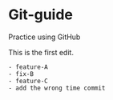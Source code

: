 # Git-guide
Practice using GitHub

This is the first edit.

    - feature-A
    - fix-B
    - feature-C
    - add the wrong time commit